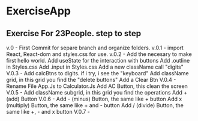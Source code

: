 # ExerciseApp
Exercise For 23People. step to step  
-----------------------------------------
v.0   - First Commit for separe branch and organize folders.
v.0.1 - import React, React-dom and styles.css for use.
v.0.2 - Add the necesary to make first hello world. 
        Add useState for the interaction with buttons
        Add .outline in Styles.css
        Add .input in Styles.css 
        Add a new className call "digits" 
V.0.3 - Add calcBtns to digits. if i try, i see the "keyboard"
        Add className grid, in this grid you find the "delete buttons" 
        Add a Clear Btn
V.0.4 - Rename File App.Js to Calculator.Js
        Add AC Button, this clean the screen
V.0.5 - Add className subgrid, in this grid you find the operations
        Add + (add) Button
V.0.6 - Add - (minus) Button, the same like + button
        Add x (multiply) Button, the same like + and - button
        Add / (divide) Button, the same like +, - and x button
V.0.7 - 
